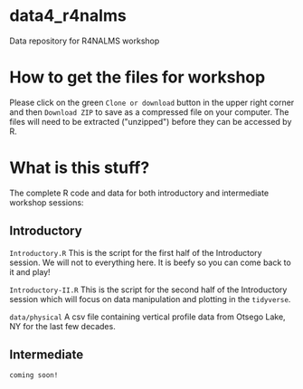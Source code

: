 # data4_r4nalms
Data repository for R4NALMS workshop

# How to get the files for workshop
Please click on the green `Clone or download` button in the upper right corner and then `Download ZIP` to save as a compressed file on your computer. The files will need to be extracted ("unzipped") before they can be accessed by R.

# What is this stuff?
The complete R code and data for both introductory and intermediate workshop sessions:

## Introductory
`Introductory.R` This is the script for the first half of the Introductory session. We will not to everything here. It is beefy so you can come back to it and play!

`Introductory-II.R` This is the script for the second half of the Introductory session which will focus on data manipulation and plotting in the `tidyverse`.

`data/physical` A csv file containing vertical profile data from Otsego Lake, NY for the last few decades.

## Intermediate
`coming soon!`
